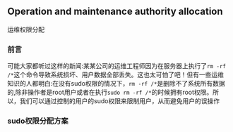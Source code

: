 
## Operation and maintenance authority allocation
运维权限分配

### 前言
可能大家都听过这样的新闻:某某公司的运维工程师因为在服务器上执行了`rm -rf /*`这个命令导致系统损坏、用户数据全部丢失。这也太可怕了吧！但有一些运维知识的人都明白:在没有sudo权限的情况下，`rm -rf /*`是删除不了系统所有数据的,除非操作者是root用户或者在执行`sudo rm -rf /*`的时候拥有root权限。所以，我们可以通过控制的用户的sudo权限来限制用户，从而避免用户的误操作

### sudo权限分配方案

